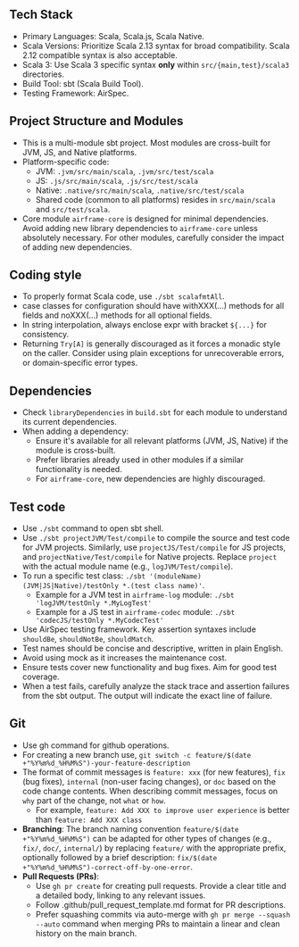 ## Tech Stack

- Primary Languages: Scala, Scala.js, Scala Native.
- Scala Versions: Prioritize Scala 2.13 syntax for broad compatibility. Scala 2.12 compatible syntax is also acceptable.
- Scala 3: Use Scala 3 specific syntax **only** within `src/{main,test}/scala3` directories.
- Build Tool: sbt (Scala Build Tool).
- Testing Framework: AirSpec.

## Project Structure and Modules

- This is a multi-module sbt project. Most modules are cross-built for JVM, JS, and Native platforms.
- Platform-specific code:
    - JVM: `.jvm/src/main/scala`, `.jvm/src/test/scala`
    - JS: `.js/src/main/scala`, `.js/src/test/scala`
    - Native: `.native/src/main/scala`, `.native/src/test/scala`
    - Shared code (common to all platforms) resides in `src/main/scala` and `src/test/scala`.
- Core module `airframe-core` is designed for minimal dependencies. Avoid adding new library dependencies to `airframe-core` unless absolutely necessary. For other modules, carefully consider the impact of adding new dependencies.

## Coding style

- To properly format Scala code, use `./sbt scalafmtAll`.
- case classes for configuration should have withXXX(...) methods for all fields and noXXX(...) methods for all optional fields.
- In string interpolation, always enclose expr with bracket `${...}` for consistency.
- Returning `Try[A]` is generally discouraged as it forces a monadic style on the caller. Consider using plain exceptions for unrecoverable errors, or domain-specific error types.

## Dependencies

- Check `libraryDependencies` in `build.sbt` for each module to understand its current dependencies.
- When adding a dependency:
    - Ensure it's available for all relevant platforms (JVM, JS, Native) if the module is cross-built.
    - Prefer libraries already used in other modules if a similar functionality is needed.
    - For `airframe-core`, new dependencies are highly discouraged.

## Test code

- Use `./sbt` command to open sbt shell.
- Use `./sbt projectJVM/Test/compile` to compile the source and test code for JVM projects. Similarly, use `projectJS/Test/compile` for JS projects, and `projectNative/Test/compile` for Native projects. Replace `project` with the actual module name (e.g., `logJVM/Test/compile`).
- To run a specific test class: `./sbt '(moduleName)(JVM|JS|Native)/testOnly *.(test class name)'`.
    - Example for a JVM test in `airframe-log` module: `./sbt 'logJVM/testOnly *.MyLogTest'`
    - Example for a JS test in `airframe-codec` module: `./sbt 'codecJS/testOnly *.MyCodecTest'`
- Use AirSpec testing framework. Key assertion syntaxes include `shouldBe`, `shouldNotBe`, `shouldMatch`.
- Test names should be concise and descriptive, written in plain English.
- Avoid using mock as it increases the maintenance cost.
- Ensure tests cover new functionality and bug fixes. Aim for good test coverage.
- When a test fails, carefully analyze the stack trace and assertion failures from the sbt output. The output will indicate the exact line of failure.

## Git

- Use gh command for github operations.
- For creating a new branch use, `git switch -c feature/$(date +"%Y%m%d_%H%M%S")-your-feature-description`
- The format of commit messages is `feature: xxx` (for new features), `fix` (bug fixes), `internal` (non-user facing changes), or `doc` based on the code change contents. When describing commit messages, focus on `why` part of the change, not `what` or `how`.
  - For example, `feature: Add XXX to improve user experience` is better than `feature: Add XXX class`
- **Branching**: The branch naming convention `feature/$(date +"%Y%m%d_%H%M%S")` can be adapted for other types of changes (e.g., `fix/`, `doc/`, `internal/`) by replacing `feature/` with the appropriate prefix, optionally followed by a brief description: `fix/$(date +"%Y%m%d_%H%M%S")-correct-off-by-one-error`.
- **Pull Requests (PRs)**:
    - Use `gh pr create` for creating pull requests. Provide a clear title and a detailed body, linking to any relevant issues.
    - Follow .github/pull_request_template.md format for PR descriptions.
    - Prefer squashing commits via auto-merge with `gh pr merge --squash --auto` command when merging PRs to maintain a linear and clean history on the main branch.
